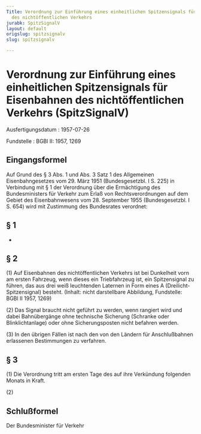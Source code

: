 ```yaml
---
Title: Verordnung zur Einführung eines einheitlichen Spitzensignals für Eisenbahnen
  des nichtöffentlichen Verkehrs
jurabk: SpitzSignalV
layout: default
origslug: spitzsignalv
slug: spitzsignalv

---
```


# Verordnung zur Einführung eines einheitlichen Spitzensignals für Eisenbahnen des nichtöffentlichen Verkehrs (SpitzSignalV)

Ausfertigungsdatum
:   1957-07-26

Fundstelle
:   BGBl II: 1957, 1269

## Eingangsformel

Auf Grund des § 3 Abs. 1 und Abs. 3 Satz 1 des Allgemeinen
Eisenbahngesetzes vom 29. März 1951 (Bundesgesetzbl. I S. 225) in
Verbindung mit § 1 der Verordnung über die Ermächtigung des
Bundesministers für Verkehr zum Erlaß von Rechtsverordnungen auf dem
Gebiet des Eisenbahnwesens vom 28. September 1955 (Bundesgesetzbl. I
S. 654) wird mit Zustimmung des Bundesrates verordnet:

## § 1

-

## § 2

(1) Auf Eisenbahnen des nichtöffentlichen Verkehrs ist bei Dunkelheit
vorn am ersten Fahrzeug, wenn dieses ein Triebfahrzeug ist, ein
Spitzensignal zu führen, das aus drei weiß leuchtenden Laternen in
Form eines A (Dreilicht-Spitzensignal) besteht.
(Inhalt: nicht darstellbare Abbildung,
Fundstelle: BGBl II 1957, 1269)

(2) Das Signal braucht nicht geführt zu werden, wenn rangiert wird und
dabei Bahnübergänge ohne technische Sicherung (Schranke oder
Blinklichtanlage) oder ohne Sicherungsposten nicht befahren werden.

(3) In den übrigen Fällen ist nach den von den Ländern für
Anschlußbahnen erlassenen Bestimmungen zu verfahren.

## § 3

(1) Die Verordnung tritt am ersten Tage des auf ihre Verkündung
folgenden Monats in Kraft.

(2)

## Schlußformel

Der Bundesminister für Verkehr

